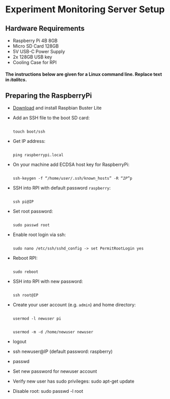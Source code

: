 # Experiment Monitoring Server Setup

## Hardware Requirements

  * Raspberry Pi 4B 8GB
  * Micro SD Card 128GB
  * 5V USB-C Power Supply
  * 2x 128GB USB key
  * Cooling Case for RPI

#### The instructions below are given for a Linux command line. Replace text in *italitcs*.

## Preparing the RaspberryPi

  * [Download](https://www.raspberrypi.org/downloads/raspbian/) and install Raspbian Buster Lite

  * Add an SSH file to the boot SD card:

    <code>
    touch boot/ssh
    </code>


  * Get IP address:

    <code>
    ping raspberrypi.local
    </code>


  * On your machine add ECDSA host key for RaspberryPi:

    <code>
    ssh-keygen -f “/home/<i>user</i>/.ssh/known_hosts” -R “<i>IP</i>”p
    </code>


  * SSH into RPI with default password `raspberry`:

    <code>
    ssh pi@IP
    </code>


  * Set root password:

    <code>
    sudo passwd root
    </code>


  * Enable root login via ssh:

    <code>
    sudo nano /etc/ssh/sshd_config -> set PermitRootLogin yes
    </code>


  * Reboot RPI:

    <code>
    sudo reboot
    </code>


  * SSH into RPI with new password:

    <code>
    ssh root@IP
    </code>


  * Create your user account (e.g. `admin`) and home directory:

    <code>
    usermod -l <i>newuser</i> pi
    
    usermod -m -d /home/newuser newuser
    </code>


  * logout
  * ssh newuser@IP (default password: raspberry)
  * passwd
  * Set new password for newuser account
  * Verify new user has sudo privileges: sudo apt-get update
  * Disable root: sudo passwd -l root

